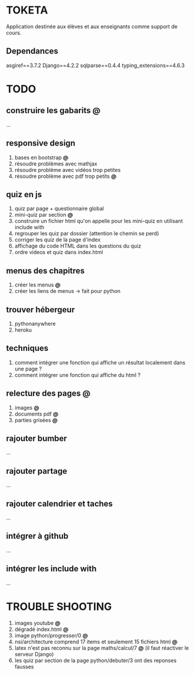 # TOKETA

Application destinée aux élèves et aux enseignants comme support de cours.

## Dependances

asgiref==3.7.2
Django==4.2.2
sqlparse==0.4.4
typing_extensions==4.6.3

# TODO

## construire les gabarits **@**
...

## responsive design
1. bases en bootstrap **@**
2. résoudre problèmes avec mathjax
3. résoudre problème avec vidéos trop petites
4. résoudre problème avec pdf trop petits **@**

## quiz en js
1. quiz par page + questionnaire global
2. mini-quiz par section **@**
3. construire un fichier html qu'on appelle pour les mini-quiz en utilisant include with
3. regrouper les quiz par dossier (attention le chemin se perd)
4. corriger les quiz de la page d'index
5. affichage du code HTML dans les questions du quiz
6. ordre videos et quiz dans index.html

## menus des chapitres
1. créer les menus **@**
2. créer les liens de menus -> fait pour python

## trouver hébergeur
1. pythonanywhere
2. heroku

## techniques
1. comment intégrer une fonction qui affiche un résultat localement dans une page ?
2. comment intégrer une fonction qui affiche du html ?

## relecture des pages **@**
1. images **@**
2. documents pdf **@**
3. parties grisées **@**

## rajouter bumber
...

## rajouter partage
...

## rajouter calendrier et taches
...

## intégrer à github
...

## intégrer les include with
...

# TROUBLE SHOOTING

1. images youtube **@**
2. dégradé index.html **@**
3. image python/progresser/0 **@**
4. nsi/architecture comprend 17 items et seulement 15 fichiers html **@**
5. latex n'est pas reconnu sur la page maths/calcul/7 **@** (il faut réactiver le serveur Django)
6. les quiz par section de la page python/debuter/3 ont des reponses fausses
